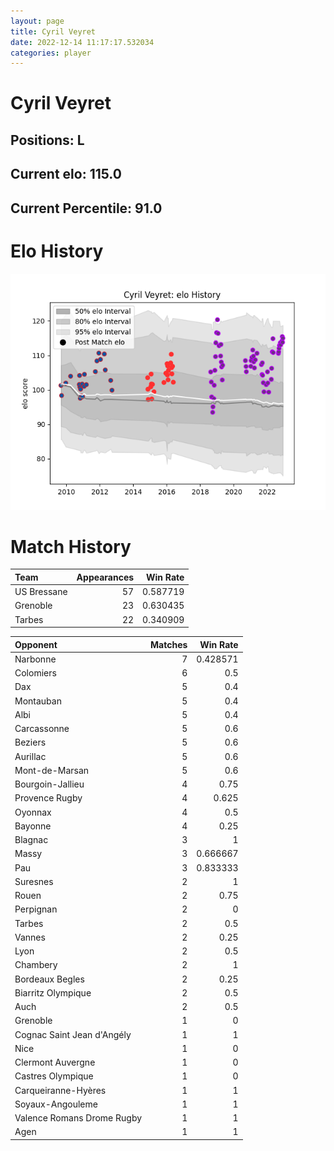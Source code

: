 ```yaml
---  
layout: page  
title: Cyril Veyret  
date: 2022-12-14 11:17:17.532034  
categories: player  
---
```

# Cyril Veyret

## Positions: L

## Current elo: 115.0

## Current Percentile: 91.0

# Elo History


![elo history](history_CyrilVeyret.png)
# Match History


| Team        |   Appearances |   Win Rate |
|:------------|--------------:|-----------:|
| US Bressane |            57 |   0.587719 |
| Grenoble    |            23 |   0.630435 |
| Tarbes      |            22 |   0.340909 |

| Opponent                   |   Matches |   Win Rate |
|:---------------------------|----------:|-----------:|
| Narbonne                   |         7 |   0.428571 |
| Colomiers                  |         6 |   0.5      |
| Dax                        |         5 |   0.4      |
| Montauban                  |         5 |   0.4      |
| Albi                       |         5 |   0.4      |
| Carcassonne                |         5 |   0.6      |
| Beziers                    |         5 |   0.6      |
| Aurillac                   |         5 |   0.6      |
| Mont-de-Marsan             |         5 |   0.6      |
| Bourgoin-Jallieu           |         4 |   0.75     |
| Provence Rugby             |         4 |   0.625    |
| Oyonnax                    |         4 |   0.5      |
| Bayonne                    |         4 |   0.25     |
| Blagnac                    |         3 |   1        |
| Massy                      |         3 |   0.666667 |
| Pau                        |         3 |   0.833333 |
| Suresnes                   |         2 |   1        |
| Rouen                      |         2 |   0.75     |
| Perpignan                  |         2 |   0        |
| Tarbes                     |         2 |   0.5      |
| Vannes                     |         2 |   0.25     |
| Lyon                       |         2 |   0.5      |
| Chambery                   |         2 |   1        |
| Bordeaux Begles            |         2 |   0.25     |
| Biarritz Olympique         |         2 |   0.5      |
| Auch                       |         2 |   0.5      |
| Grenoble                   |         1 |   0        |
| Cognac Saint Jean d'Angély |         1 |   1        |
| Nice                       |         1 |   0        |
| Clermont Auvergne          |         1 |   0        |
| Castres Olympique          |         1 |   0        |
| Carqueiranne-Hyères        |         1 |   1        |
| Soyaux-Angouleme           |         1 |   1        |
| Valence Romans Drome Rugby |         1 |   1        |
| Agen                       |         1 |   1        |